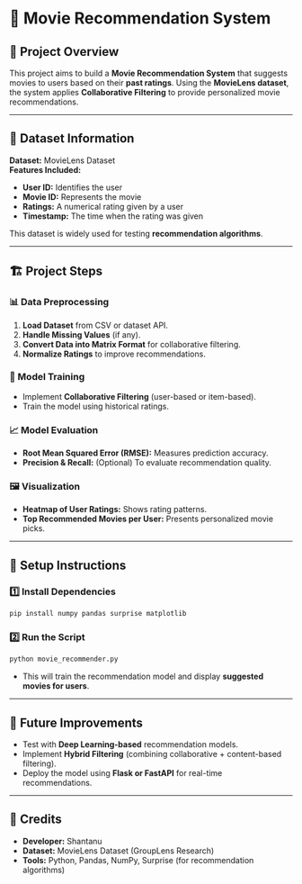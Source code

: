# 🎥 Movie Recommendation System  

## 📌 Project Overview  

This project aims to build a **Movie Recommendation System** that suggests movies to users based on their **past ratings**. Using the **MovieLens dataset**, the system applies **Collaborative Filtering** to provide personalized movie recommendations.  

---

## 📂 Dataset Information  

**Dataset:** MovieLens Dataset  
**Features Included:**  
- **User ID:** Identifies the user  
- **Movie ID:** Represents the movie  
- **Ratings:** A numerical rating given by a user  
- **Timestamp:** The time when the rating was given  

This dataset is widely used for testing **recommendation algorithms**.  

---

## 🏗️ Project Steps  

### 📊 Data Preprocessing  
1. **Load Dataset** from CSV or dataset API.  
2. **Handle Missing Values** (if any).  
3. **Convert Data into Matrix Format** for collaborative filtering.  
4. **Normalize Ratings** to improve recommendations.  

### 🤖 Model Training  
- Implement **Collaborative Filtering** (user-based or item-based).  
- Train the model using historical ratings.  

### 📈 Model Evaluation  
- **Root Mean Squared Error (RMSE):** Measures prediction accuracy.  
- **Precision & Recall:** (Optional) To evaluate recommendation quality.  

### 🖼️ Visualization  
- **Heatmap of User Ratings:** Shows rating patterns.  
- **Top Recommended Movies per User:** Presents personalized movie picks.  

---

## 🔧 Setup Instructions  

### 1️⃣ Install Dependencies  
```bash
pip install numpy pandas surprise matplotlib
```

### 2️⃣ Run the Script  
```bash
python movie_recommender.py
```

- This will train the recommendation model and display **suggested movies for users**.  

---

## 🚀 Future Improvements  

- Test with **Deep Learning-based** recommendation models.  
- Implement **Hybrid Filtering** (combining collaborative + content-based filtering).  
- Deploy the model using **Flask or FastAPI** for real-time recommendations.  

---

## 🙌 Credits  

- **Developer:** Shantanu  
- **Dataset:** MovieLens Dataset (GroupLens Research)  
- **Tools:** Python, Pandas, NumPy, Surprise (for recommendation algorithms)  
